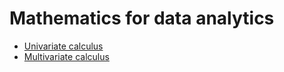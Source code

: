 # Mathematics for data analytics
* [Univariate calculus](https://nbviewer.org/github/juhanurmonen/mathematics_for_data_science/blob/main/one_variable_calculus.ipynb)
* [Multivariate calculus](https://nbviewer.org/github/juhanurmonen/mathematics_for_data_science/blob/main/many_variable_calculus.ipynb)

